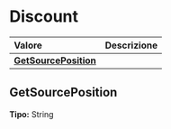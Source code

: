 # Discount

| Valore | Descrizione |
| :--- | :--- |
| [**GetSourcePosition**](discount.md#getsourceposition) |  |

## GetSourcePosition

**Tipo:** String


